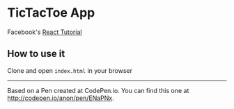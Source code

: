 # TicTacToe App

Facebook's [React Tutorial](https://facebook.github.io/react/tutorial/tutorial.html)

## How to use it

Clone and open `index.html` in your browser

---

Based on a Pen created at CodePen.io. You can find this one at http://codepen.io/anon/pen/ENaPNx.
